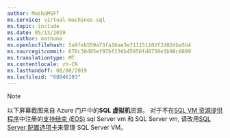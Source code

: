```yaml
---
author: MashaMSFT
ms.service: virtual-machines-sql
ms.topic: include
ms.date: 05/13/2019
ms.author: mathoma
ms.openlocfilehash: 5a9feb559a73fa16ae3e711151102f2d02dba5b4
ms.sourcegitcommit: 670c38d85ef97bf236b45850fd4750e3b98c8899
ms.translationtype: MT
ms.contentlocale: zh-CN
ms.lasthandoff: 08/08/2019
ms.locfileid: "68846103"
---
```

  > [!NOTE]
  > 以下屏幕截图来自 Azure 门户中的**SQL 虚拟机**资源。 对于不在[SQL VM 资源提供程序](../articles/virtual-machines/windows/sql/virtual-machines-windows-sql-ahb.md)中注册的[支持结束 (EOS)](../articles/virtual-machines/windows/sql/virtual-machines-windows-sql-server-2008-eos-extend-support.md) sql Server vm 和 SQL Server vm, 请改用[SQL Server 配置选项卡](../articles/virtual-machines/windows/sql/virtual-machines-windows-sql-manage-portal.md#access-the-sql-server-configuration-tab)来管理 SQL Server VM。 